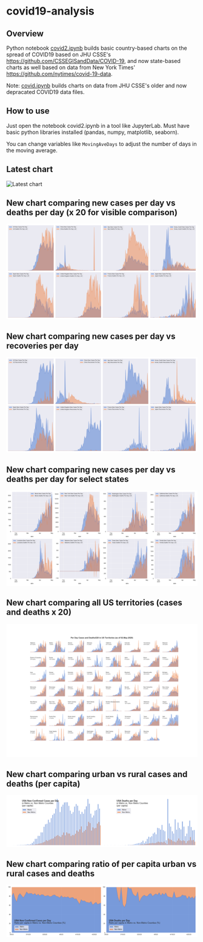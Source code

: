 # covid19-analysis

## Overview
Python notebook [covid2.ipynb](https://github.com/danlaw/covid19-analysis/blob/master/covid2.ipynb) builds basic country-based charts on the spread of COVID19 based on JHU CSSE's https://github.com/CSSEGISandData/COVID-19, and now state-based charts as well based on data from New York Times' https://github.com/nytimes/covid-19-data.

Note: [covid.ipynb](https://github.com/danlaw/covid19-analysis/blob/master/covid.ipynb) builds charts on data from JHU CSSE's older and now depracated COVID19 data files.

## How to use
Just open the notebook covid2.ipynb in a tool like JupyterLab. Must have basic python libraries installed (pandas, numpy, matplotlib, seaborn).

You can change variables like ``MovingAveDays`` to adjust the number of days in the moving average.

## Latest chart
![Latest chart](charts/202000502-covid19-chart.png)

## New chart comparing new cases per day vs deaths per day (x 20 for visible comparison)
![Comparison chart](charts/20200502-comparison-chart.png)

## New chart comparing new cases per day vs recoveries per day
![Recovery chart](charts/20200502-comparison-recovery-chart.png)

## New chart comparing new cases per day vs deaths per day for select states
![Recovery chart](charts/20200502-covid19-states.png)

## New chart comparing all US territories (cases and deaths x 20)
![Recovery chart](charts/20200502-compare-US-territories.png)

## New chart comparing urban vs rural cases and deaths (per capita)
![Recovery chart](charts/20200502-US-counties-urban-vs-rural-per-capita.png)

## New chart comparing ratio of per capita urban vs rural cases and deaths
![Recovery chart](charts/20200502-US-counties-urban-vs-rural-per-capita-ratios.png)